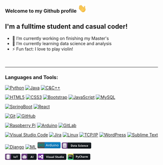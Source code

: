 
### Welcome to my Github profile <img src="https://github.com/SvenCelin/SvenCelin/blob/master/Badges/Hi.gif" width="29px">


## I'm a fulltime student and casual coder!
- 🔭 I’m currently working on finishing my Master's
- 🌱 I’m currently learning data science and analysis
- ⚡ Fun fact: I love to play violin!

<br />

---

### Languages and Tools:
[![Python](https://img.shields.io/badge/-Python-black?style=flat&logo=python&link=https://github.com/SvenCelin/)](https://github.com/SvenCelin/)
[![Java](https://img.shields.io/badge/Java-orange?style=flat&logo=java&logoColor=white&link=https://github.com/SvenCelin/)](https://github.com/SvenCelin/)
[![C&C++](https://img.shields.io/badge/-C%20&%20C++-659ad2?style=flat&logo=c%2B%2B&logoColor=ffffff&link=https://github.com/SvenCelin/)](https://github.com/SvenCelin/)

[![HTML5](https://img.shields.io/badge/-HTML5-E34F26?style=flat&logo=html5&logoColor=white&link=https://github.com/SvenCelin/)](https://github.com/SvenCelin/) 
[![CSS3](https://img.shields.io/badge/-CSS3-1572B6?style=flat&logo=css3&link=https://github.com/SvenCelin/)](https://github.com/SvenCelin/) 
[![Bootstrap](https://img.shields.io/badge/-Bootstrap-563D7C?style=flat&logo=bootstrap&link=https://github.com/SvenCelin/)](https://github.com/SvenCelin/)
[![JavaScript](https://img.shields.io/badge/-JavaScript-black?style=flat&logo=javascript&link=https://github.com/SvenCelin/)](https://github.com/SvenCelin/)
[![MySQL](https://img.shields.io/badge/-MySQL-black?style=flat&logo=mysql&link=https://github.com/SvenCelin/)](https://github.com/SvenCelin/)

[![SpringBoot](https://img.shields.io/badge/-Springboot-black?style=flat&logo=spring&link=https://github.com/SvenCelin/)](https://github.com/SvenCelin/) 
[![React](https://img.shields.io/badge/-React-black?style=flat&logo=react&link=https://github.com/SvenCelin/)](https://github.com/SvenCelin/) 

[![Git](https://img.shields.io/badge/-Git-black?style=flat&logo=git&link=https://github.com/SvenCelin/)](https://github.com/SvenCelin/) 
[![GitHub](https://img.shields.io/badge/-GitHub-181717?style=flat&logo=github&link=https://github.com/SvenCelin/)](https://github.com/SvenCelin/)


[![Raspberry Pi](https://img.shields.io/badge/-Raspberry%20Pi-C51A4A?style=flat&logo=Raspberry-Pi&link=https://github.com/SvenCelin/)](https://github.com/SvenCelin/)
[![Arduino](https://img.shields.io/badge/-Arduino-black?style=flat&logo=Arduino&link=https://github.com/SvenCelin/)](https://github.com/SvenCelin/)
[![GitLab](https://img.shields.io/badge/-GitLab-FCA121?style=flat&logo=gitlab&link=https://github.com/SvenCelin/)](https://github.com/SvenCelin/)


[![Visual Studio Code](https://img.shields.io/badge/-VSCode-444444?style=flat&logo=visual-studio-code&logoColor=007ACC)](https://github.com/SvenCelin/)
[![Jira](https://img.shields.io/badge/-Jira-222222?style=flat&logo=jira-software&logoColor=white&logoColor=0052CC)](https://github.com/SvenCelin/)
[![Linux](https://img.shields.io/badge/-Linux-222222?style=flat&logo=linux&logoColor=FCC624)](https://github.com/SvenCelin/)
[![TCP/IP](https://img.shields.io/badge/-TCP/IP-222222?style=flat&logo=cisco&logoColor=white)](https://github.com/SvenCelin/)
[![WordPress](https://img.shields.io/badge/-WordPress-21759B?style=flat&logo=wordpress)](https://github.com/SvenCelin/)
[![Sublime Text](http://img.shields.io/badge/-Sublime%20Text-3C4858?style=flat&logo=sublime-text)](https://github.com/SvenCelin/)

[![Django](https://img.shields.io/badge/-django-black?style=flat&logo=django)](https://github.com/SvenCelin/)
[![ML](https://img.shields.io/badge/-Machine%20Learning-102230?style=flat)](https://github.com/SvenCelin/)
[![Arduino](https://github.com/SvenCelin/SvenCelin/blob/master/Badges/arduino.png)](https://github.com/SvenCelin/)
[![DataScience](https://github.com/SvenCelin/SvenCelin/blob/master/Badges/datascience.png)](https://github.com/SvenCelin/)

[![IOT](https://github.com/SvenCelin/SvenCelin/blob/master/Badges/iot.png)](https://github.com/SvenCelin/)
[![AI](https://github.com/SvenCelin/SvenCelin/blob/master/Badges/ai.png)](https://github.com/SvenCelin/)
[![VisualStudio](https://github.com/SvenCelin/SvenCelin/blob/master/Badges/visualstudio.png)](https://github.com/SvenCelin/)
[![PyCharm](https://github.com/SvenCelin/SvenCelin/blob/master/Badges/pycharm.png)](https://github.com/SvenCelin/)


<!---
<img src="https://github.com/anishghimire603/anishghimire603/blob/master/Assets/iot.svg" alt="iot" style="vertical-align:top; margin:4px">
<img src="https://github.com/anishghimire603/anishghimire603/blob/master/Assets/ai.svg" alt="ai" style="vertical-align:top; margin:4px">
<img src="https://github.com/anishghimire603/anishghimire603/blob/master/Assets/datascience.svg" alt="datascience" style="vertical-align:top; margin:4px">
<img src="https://github.com/anishghimire603/anishghimire603/blob/master/Assets/visualstudio.svg" alt="vs" style="vertical-align:top; margin:4px">
<img src="https://github.com/anishghimire603/anishghimire603/blob/master/Assets/jetbrains_pycharm.svg" alt="pycharm" style="vertical-align:top; margin:4px">
>


<br />
<br />


--- 

<img align="left" src="https://github-readme-stats.vercel.app/api/top-langs/?username=SvenCelin&theme=white" /> 

<img align="right" src="https://github-readme-stats.vercel.app/api/pin/?username=SvenCelin&repo=Information-Visualisation&theme=white" /><br /><br /><br /><br /><br />

<img align="right" src="https://github-readme-stats.vercel.app/api/pin/?username=SvenCelin&repo=NFC-doorlock---atmega-16a&theme=white" /><br /><br /><br /><br /><br /><br />

<img align="center" alt="SvenC's Github Stats" src="https://github-readme-stats.vercel.app/api?username=SvenCelin&show_icons=true&hide_border=true" /><br /><br />


---

### Connect with me:

[<img align="left" alt="SvenC | LinkedIn" width="22px" src="https://cdn.jsdelivr.net/npm/simple-icons@v3/icons/linkedin.svg" />][linkedin]
[<img align="left" alt="SvenC | Instagram" width="22px" src="https://cdn.jsdelivr.net/npm/simple-icons@v3/icons/instagram.svg" />][instagram]
![visitors](https://visitor-badge.glitch.me/badge?page_id=SvenCelin.SvenCelin) <br>
<br />


<!---
<img align="center" src="https://github-readme-stats.vercel.app/api/pin/?username=SvenCelin&repo=VisualAnalytics&theme=white" />
<img align="center" src="https://img.shields.io/badge/-R-black?style=flat&logo=r&logoColor=5b8cc4"> <br />
>


[github]: https://github.com/SvenCelin/
[instagram]: https://www.instagram.com/svencelin/
[linkedin]: https://www.linkedin.com/in/svencelin/
